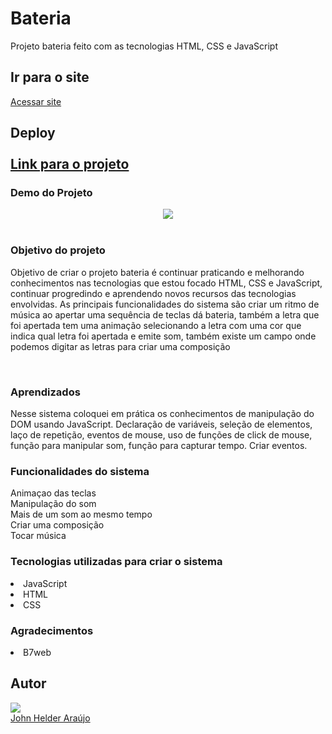 <h1>Bateria</h1>
 
Projeto bateria feito com as tecnologias HTML, CSS e JavaScript
<h2>Ir para o site</h2>
<span class="flex-auto min-width-0 css-truncate css-truncate-target width-fit">
        <a title="https://projeto-bateria.netlify.app/" role="link" target="_blank" rel="noopener noreferrer nofollow" class="text-bold" href="https://projeto-bateria.netlify.app/">Acessar site</a>
      </span>

<h2>Deploy</he><br><br>
<a target="_blank" href="https://projeto-bateria.netlify.app/" align="center" rel="nofollow">Link para o projeto</a><br>
<h3>Demo do Projeto</h3>

<div align="center">
<img src="https://user-images.githubusercontent.com/11904100/210173438-b11246a3-93cf-49fe-b347-74d34c078e44.png" max-width="100%">
</div><br>

<h3>Objetivo do projeto</h3>

<p>Objetivo de criar o projeto bateria é continuar praticando e melhorando conhecimentos nas tecnologias que estou 
focado HTML, CSS e JavaScript, continuar progredindo e aprendendo novos recursos das tecnologias envolvidas. As principais funcionalidades do sistema são criar um ritmo de música ao apertar uma sequência de teclas dá bateria, também a letra que foi apertada tem uma animação selecionando a letra com uma cor que indica qual letra foi apertada e emite som, também existe um campo onde podemos digitar as letras para criar uma composição</p><br>

<h3>Aprendizados</h3>

<p>Nesse sistema coloquei em prática os conhecimentos de manipulação do DOM usando JavaScript.
Declaração de variáveis, seleção de elementos, laço de repetição, eventos de mouse, uso de funções de click de mouse, 
função para manipular som, função para capturar tempo. Criar eventos.</p>

<h3>Funcionalidades do sistema</h3>
Animaçao das teclas<br>
Manipulação do som<br>
Mais de um som ao mesmo tempo<br>
Criar uma composição<br>
Tocar música<br>

<h3>Tecnologias utilizadas para criar o sistema</h3>
<li>JavaScript</li> 
<li>HTML</li>
<li>CSS</li>

<h3>Agradecimentos</h3>
<li>B7web</li>

<h2>Autor</h2>
<div>
<img src="https://user-images.githubusercontent.com/11904100/196067107-c10a69e8-4096-4207-9bae-62d65dbb6b50.jpg" max-width="100%">
</div>
<a href="https://github.com/Johnhelder" target="_blank">John Helder Araújo</a>
